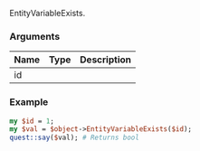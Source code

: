 EntityVariableExists.
### Arguments
**Name**|**Type**|**Description**
:---|:---|:---
id||

### Example

```perl
my $id = 1;
my $val = $object->EntityVariableExists($id);
quest::say($val); # Returns bool
```